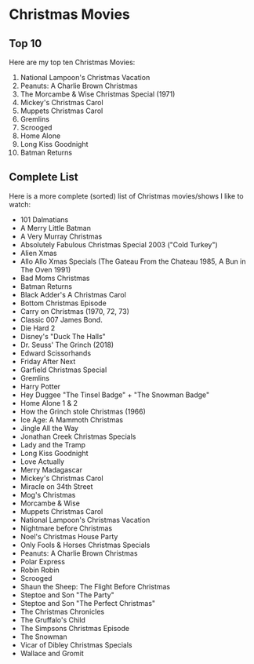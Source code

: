 # Christmas Movies

## Top 10

Here are my top ten Christmas Movies:

1. National Lampoon's Christmas Vacation
1. Peanuts: A Charlie Brown Christmas
1. The Morcambe & Wise Christmas Special (1971)
1. Mickey's Christmas Carol
1. Muppets Christmas Carol
1. Gremlins
1. Scrooged
1. Home Alone
1. Long Kiss Goodnight
1. Batman Returns

## Complete List

Here is a more complete (sorted) list of Christmas movies/shows I like to watch:

- 101 Dalmatians
- A Merry Little Batman
- A Very Murray Christmas
- Absolutely Fabulous Christmas Special 2003 ("Cold Turkey")
- Alien Xmas
- Allo Allo Xmas Specials (The Gateau From the Chateau 1985, A Bun in The Oven 1991)
- Bad Moms Christmas
- Batman Returns
- Black Adder's A Christmas Carol
- Bottom Christmas Episode
- Carry on Christmas (1970, 72, 73)
- Classic 007 James Bond.
- Die Hard 2
- Disney's "Duck The Halls"
- Dr. Seuss' The Grinch (2018)
- Edward Scissorhands
- Friday After Next
- Garfield Christmas Special
- Gremlins
- Harry Potter
- Hey Duggee "The Tinsel Badge" + "The Snowman Badge"
- Home Alone 1 & 2
- How the Grinch stole Christmas (1966)
- Ice Age: A Mammoth Christmas
- Jingle All the Way
- Jonathan Creek Christmas Specials
- Lady and the Tramp
- Long Kiss Goodnight
- Love Actually
- Merry Madagascar
- Mickey's Christmas Carol
- Miracle on 34th Street
- Mog's Christmas
- Morcambe & Wise
- Muppets Christmas Carol
- National Lampoon's Christmas Vacation
- Nightmare before Christmas
- Noel's Christmas House Party
- Only Fools & Horses Christmas Specials
- Peanuts: A Charlie Brown Christmas
- Polar Express
- Robin Robin
- Scrooged
- Shaun the Sheep: The Flight Before Christmas
- Steptoe and Son "The Party"
- Steptoe and Son "The Perfect Christmas"
- The Christmas Chronicles
- The Gruffalo's Child
- The Simpsons Christmas Episode
- The Snowman
- Vicar of Dibley Christmas Specials
- Wallace and Gromit
